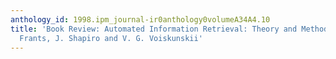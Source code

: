 ```yaml
---
anthology_id: 1998.ipm_journal-ir0anthology0volumeA34A4.10
title: 'Book Review: Automated Information Retrieval: Theory and Methods by V. I.
  Frants, J. Shapiro and V. G. Voiskunskii'
---
```

